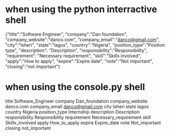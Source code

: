 # when using the python interractive shell
{"title":"Software Engineer", "company":"Dan foundation", "company_website":"danco.com", "company_email":"danco@gmail.com", "city":"Isheri", "state":"lagos", "country":"Nigeria", "position_type":"Position type", "description": "Description", "responsibility":"Responsibility", "requirement": "Necessary requirement", "skill":"Skills involved", "apply":"How to apply", "expire":"Expire date", "note":"Not important", "closing":"not important"}

# when using the console.py shell
title Software_Engineer company Dan_foundation company_website danco.com company_email danco@gmail.com city Isheri state lagos country Nigeria position_type Internship description Description responsibility Responsibility requirement Necessary_requirement skill Skills_involved apply How_to_apply expire Expire_date note Not_important closing not_important

